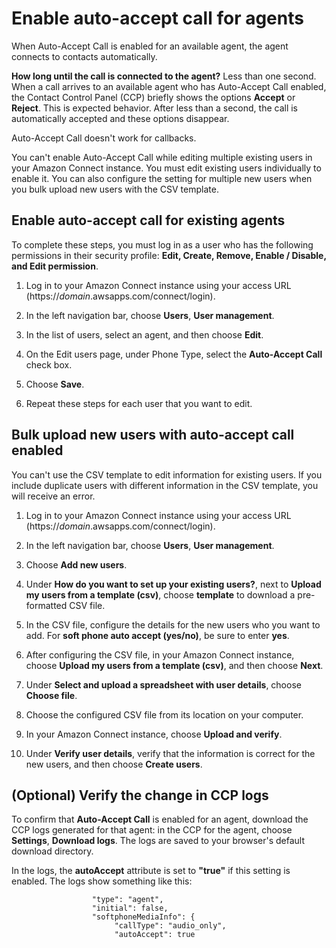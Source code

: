 # Enable auto\-accept call for agents<a name="enable-auto-accept"></a>

When Auto\-Accept Call is enabled for an available agent, the agent connects to contacts automatically\. 

**How long until the call is connected to the agent?** Less than one second\. When a call arrives to an available agent who has Auto\-Accept Call enabled, the Contact Control Panel \(CCP\) briefly shows the options **Accept** or **Reject**\. This is expected behavior\. After less than a second, the call is automatically accepted and these options disappear\.

Auto\-Accept Call doesn't work for callbacks\.

You can't enable Auto\-Accept Call while editing multiple existing users in your Amazon Connect instance\. You must edit existing users individually to enable it\. You can also configure the setting for multiple new users when you bulk upload new users with the CSV template\. 

## Enable auto\-accept call for existing agents<a name="w55aac23c23c13c11"></a>

To complete these steps, you must log in as a user who has the following permissions in their security profile: **Edit, Create, Remove, Enable / Disable, and Edit permission**\.

1. Log in to your Amazon Connect instance using your access URL \(https://*domain*\.awsapps\.com/connect/login\)\.

1. In the left navigation bar, choose **Users**, **User management**\.

1. In the list of users, select an agent, and then choose **Edit**\.

1. On the Edit users page, under Phone Type, select the **Auto\-Accept Call** check box\.

1. Choose **Save**\.

1. Repeat these steps for each user that you want to edit\.

## Bulk upload new users with auto\-accept call enabled<a name="bulk-upload-users-auto-accept"></a>

You can't use the CSV template to edit information for existing users\. If you include duplicate users with different information in the CSV template, you will receive an error\.

1. Log in to your Amazon Connect instance using your access URL \(https://*domain*\.awsapps\.com/connect/login\)\.

1. In the left navigation bar, choose **Users**, **User management**\.

1. Choose **Add new users**\.

1. Under **How do you want to set up your existing users?**, next to **Upload my users from a template \(csv\)**, choose **template** to download a pre\-formatted CSV file\.

1. In the CSV file, configure the details for the new users who you want to add\. For **soft phone auto accept \(yes/no\)**, be sure to enter **yes**\.

1. After configuring the CSV file, in your Amazon Connect instance, choose **Upload my users from a template \(csv\)**, and then choose **Next**\.

1. Under **Select and upload a spreadsheet with user details**, choose **Choose file**\.

1. Choose the configured CSV file from its location on your computer\.

1. In your Amazon Connect instance, choose **Upload and verify**\.

1. Under **Verify user details**, verify that the information is correct for the new users, and then choose **Create users**\.

## \(Optional\) Verify the change in CCP logs<a name="bulk-upload-users-auto-accept-verify"></a>

To confirm that **Auto\-Accept Call** is enabled for an agent, download the CCP logs generated for that agent: in the CCP for the agent, choose **Settings**, **Download logs**\. The logs are saved to your browser's default download directory\. 

In the logs, the **autoAccept** attribute is set to **"true"** if this setting is enabled\. The logs show something like this:

```
                  "type": "agent",
                  "initial": false,
                  "softphoneMediaInfo": {
                       "callType": "audio_only",
                       "autoAccept": true
```